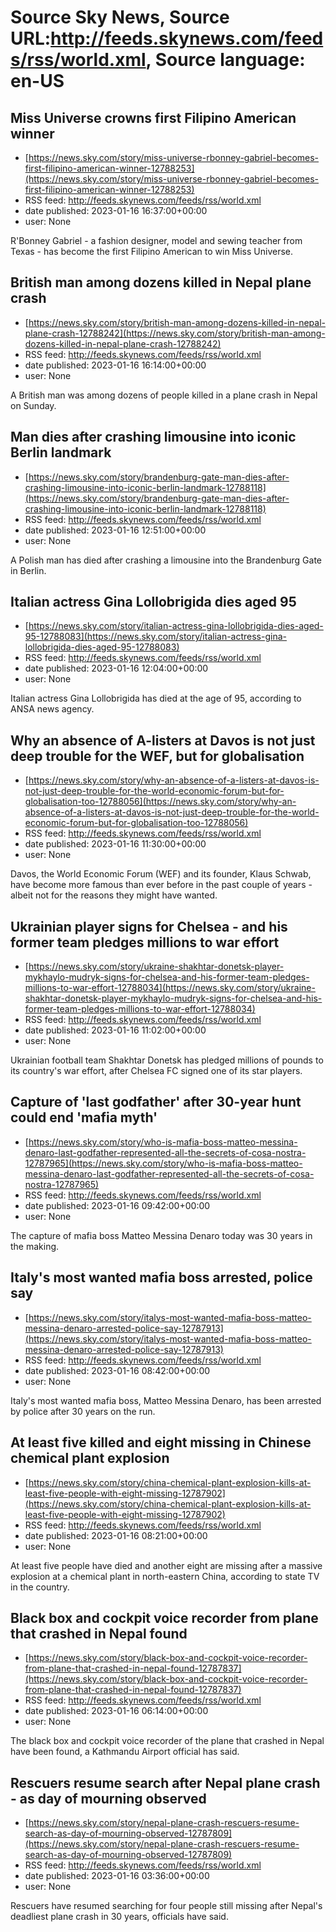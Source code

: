 # Source Sky News, Source URL:http://feeds.skynews.com/feeds/rss/world.xml, Source language: en-US

## Miss Universe crowns first Filipino American winner
 - [https://news.sky.com/story/miss-universe-rbonney-gabriel-becomes-first-filipino-american-winner-12788253](https://news.sky.com/story/miss-universe-rbonney-gabriel-becomes-first-filipino-american-winner-12788253)
 - RSS feed: http://feeds.skynews.com/feeds/rss/world.xml
 - date published: 2023-01-16 16:37:00+00:00
 - user: None

R'Bonney Gabriel - a fashion designer, model and sewing teacher from Texas - has become the first Filipino American to win Miss Universe.

## British man among dozens killed in Nepal plane crash
 - [https://news.sky.com/story/british-man-among-dozens-killed-in-nepal-plane-crash-12788242](https://news.sky.com/story/british-man-among-dozens-killed-in-nepal-plane-crash-12788242)
 - RSS feed: http://feeds.skynews.com/feeds/rss/world.xml
 - date published: 2023-01-16 16:14:00+00:00
 - user: None

A British man was among dozens of people killed in a plane crash in Nepal on Sunday.

## Man dies after crashing limousine into iconic Berlin landmark
 - [https://news.sky.com/story/brandenburg-gate-man-dies-after-crashing-limousine-into-iconic-berlin-landmark-12788118](https://news.sky.com/story/brandenburg-gate-man-dies-after-crashing-limousine-into-iconic-berlin-landmark-12788118)
 - RSS feed: http://feeds.skynews.com/feeds/rss/world.xml
 - date published: 2023-01-16 12:51:00+00:00
 - user: None

A Polish man has died after crashing a limousine into the Brandenburg Gate in Berlin.

## Italian actress Gina Lollobrigida dies aged 95
 - [https://news.sky.com/story/italian-actress-gina-lollobrigida-dies-aged-95-12788083](https://news.sky.com/story/italian-actress-gina-lollobrigida-dies-aged-95-12788083)
 - RSS feed: http://feeds.skynews.com/feeds/rss/world.xml
 - date published: 2023-01-16 12:04:00+00:00
 - user: None

Italian actress Gina Lollobrigida has died at the age of 95, according to ANSA news agency.

## Why an absence of A-listers at Davos is not just deep trouble for the WEF, but for globalisation
 - [https://news.sky.com/story/why-an-absence-of-a-listers-at-davos-is-not-just-deep-trouble-for-the-world-economic-forum-but-for-globalisation-too-12788056](https://news.sky.com/story/why-an-absence-of-a-listers-at-davos-is-not-just-deep-trouble-for-the-world-economic-forum-but-for-globalisation-too-12788056)
 - RSS feed: http://feeds.skynews.com/feeds/rss/world.xml
 - date published: 2023-01-16 11:30:00+00:00
 - user: None

Davos, the World Economic Forum (WEF) and its founder, Klaus Schwab, have become more famous than ever before in the past couple of years - albeit not for the reasons they might have wanted.

## Ukrainian player signs for Chelsea - and his former team pledges millions to war effort
 - [https://news.sky.com/story/ukraine-shakhtar-donetsk-player-mykhaylo-mudryk-signs-for-chelsea-and-his-former-team-pledges-millions-to-war-effort-12788034](https://news.sky.com/story/ukraine-shakhtar-donetsk-player-mykhaylo-mudryk-signs-for-chelsea-and-his-former-team-pledges-millions-to-war-effort-12788034)
 - RSS feed: http://feeds.skynews.com/feeds/rss/world.xml
 - date published: 2023-01-16 11:02:00+00:00
 - user: None

Ukrainian football team Shakhtar Donetsk has pledged millions of pounds to its country's war effort, after Chelsea FC signed one of its star players.

## Capture of 'last godfather' after 30-year hunt could end 'mafia myth'
 - [https://news.sky.com/story/who-is-mafia-boss-matteo-messina-denaro-last-godfather-represented-all-the-secrets-of-cosa-nostra-12787965](https://news.sky.com/story/who-is-mafia-boss-matteo-messina-denaro-last-godfather-represented-all-the-secrets-of-cosa-nostra-12787965)
 - RSS feed: http://feeds.skynews.com/feeds/rss/world.xml
 - date published: 2023-01-16 09:42:00+00:00
 - user: None

The capture of mafia boss Matteo Messina Denaro today was 30 years in the making.

## Italy's most wanted mafia boss arrested, police say
 - [https://news.sky.com/story/italys-most-wanted-mafia-boss-matteo-messina-denaro-arrested-police-say-12787913](https://news.sky.com/story/italys-most-wanted-mafia-boss-matteo-messina-denaro-arrested-police-say-12787913)
 - RSS feed: http://feeds.skynews.com/feeds/rss/world.xml
 - date published: 2023-01-16 08:42:00+00:00
 - user: None

Italy's most wanted mafia boss, Matteo Messina Denaro, has been arrested by police after 30 years on the run.

## At least five killed and eight missing in Chinese chemical plant explosion
 - [https://news.sky.com/story/china-chemical-plant-explosion-kills-at-least-five-people-with-eight-missing-12787902](https://news.sky.com/story/china-chemical-plant-explosion-kills-at-least-five-people-with-eight-missing-12787902)
 - RSS feed: http://feeds.skynews.com/feeds/rss/world.xml
 - date published: 2023-01-16 08:21:00+00:00
 - user: None

At least five people have died and another eight are missing after a massive explosion at a chemical plant in north-eastern China, according to state TV in the country.

## Black box and cockpit voice recorder from plane that crashed in Nepal found
 - [https://news.sky.com/story/black-box-and-cockpit-voice-recorder-from-plane-that-crashed-in-nepal-found-12787837](https://news.sky.com/story/black-box-and-cockpit-voice-recorder-from-plane-that-crashed-in-nepal-found-12787837)
 - RSS feed: http://feeds.skynews.com/feeds/rss/world.xml
 - date published: 2023-01-16 06:14:00+00:00
 - user: None

The black box and cockpit voice recorder of the plane that crashed in Nepal have been found, a Kathmandu Airport official has said.

## Rescuers resume search after Nepal plane crash - as day of mourning observed
 - [https://news.sky.com/story/nepal-plane-crash-rescuers-resume-search-as-day-of-mourning-observed-12787809](https://news.sky.com/story/nepal-plane-crash-rescuers-resume-search-as-day-of-mourning-observed-12787809)
 - RSS feed: http://feeds.skynews.com/feeds/rss/world.xml
 - date published: 2023-01-16 03:36:00+00:00
 - user: None

Rescuers have resumed searching for four people still missing after Nepal's deadliest plane crash in 30 years, officials have said.
